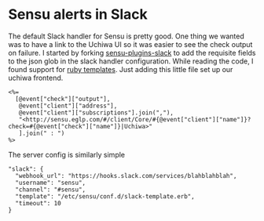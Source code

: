 Sensu alerts in Slack
=====================

The default Slack handler for Sensu is pretty good.  One thing we wanted 
was to have a link to the Uchiwa UI so it was easier to see the check
output on failure.  I started by forking [sensu-plugins-slack](https://github.com/sensu-plugins/sensu-plugins-slack)
to add the requisite fields to the json glob in the slack handler configuration.
While reading the code, I found support for [ruby templates](http://www.stuartellis.eu/articles/erb/).
Just adding this little file set up our uchiwa frontend.

    <%=
      [@event["check"]["output"],
       @event["client"]["address"],
       @event["client"]["subscriptions"].join(","),
       "<http://sensu.eglp.com/#/client/Core/#{@event["client"]["name"]}?check=#{@event["check"]["name"]}|Uchiwa>"
       ].join(" : ")
    %>

The server config is similarly simple

    "slack": {
      "webhook_url": "https://hooks.slack.com/services/blahblahblah",
      "username": "sensu",
      "channel": "#sensu",
      "template": "/etc/sensu/conf.d/slack-template.erb",
      "timeout": 10
    }
    
